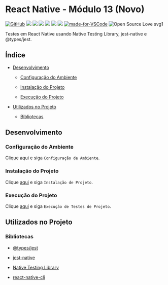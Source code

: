 # React Native - Módulo 13 (Novo)

[![GitHub](https://img.shields.io/github/license/mashape/apistatus.svg)](https://github.com/osvaldokalvaitir/react-native-modulo13-novo/blob/master/LICENSE)
![](https://img.shields.io/github/package-json/v/osvaldokalvaitir/react-native-modulo13-novo.svg)
![](https://img.shields.io/github/last-commit/osvaldokalvaitir/react-native-modulo13-novo.svg?color=red)
![](https://img.shiels.io/github/languages/top/osvaldokalvaitir/react-native-modulo13-novo.svg?color=yellow)
![](https://img.shields.io/github/languages/count/osvaldokalvaitir/react-native-modulo13-novo.svg?color=lightgrey)
![](https://img.shields.io/github/languages/code-size/osvaldokalvaitir/react-native-modulo13-novo.svg)
![](https://img.shields.io/github/repo-size/osvaldokalvaitir/react-native-modulo13-novo.svg?color=blueviolet)
[![made-for-VSCode](https://img.shields.io/badge/Made%20for-VSCode-1f425f.svg)](https://code.visualstudio.com/)
![Open Source Love svg1](https://badges.frapsoft.com/os/v1/open-source.svg?v=103)

Testes em React Native usando Native Testing Library, jest-native e @types/jest.

## Índice

- [Desenvolvimento](#desenvolvimento)

  - [Configuração do Ambiente](#configuração-do-ambiente)

  - [Instalação do Projeto](#instalação-do-projeto)

  - [Execução do Projeto](#execução-do-projeto)

- [Utilizados no Projeto](#utilizados-no-projeto)

  - [Bibliotecas](#bibliotecas)

## Desenvolvimento

### Configuração do Ambiente

Clique [aqui](https://github.com/osvaldokalvaitir/projects-settings/blob/master/README.md) e siga `Configuração de Ambiente`.

### Instalação do Projeto

Clique [aqui](https://github.com/osvaldokalvaitir/projects-settings/blob/master/nodejs/nodejs.md) e siga `Instalação de Projeto`.

### Execução do Projeto

Clique [aqui](https://github.com/osvaldokalvaitir/projects-settings/blob/master/nodejs/libs/react-native-cli.md) e siga `Execução de Testes de Projeto`.

## Utilizados no Projeto

### Bibliotecas

- [@types/jest](https://github.com/osvaldokalvaitir/projects-settings/blob/master/nodejs/libs/@types-jest.md)

- [jest-native](https://github.com/osvaldokalvaitir/projects-settings/blob/master/nodejs/libs/@testing-library-jest-native.md)

- [Native Testing Library](https://github.com/osvaldokalvaitir/projects-settings/blob/master/nodejs/libs/@testing-library-react-native.md)

- [react-native-cli](https://github.com/osvaldokalvaitir/projects-settings/blob/master/nodejs/libs/react-native-cli.md)